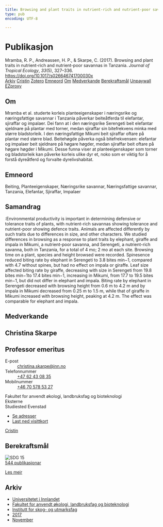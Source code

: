 ```yaml
---
title: Browsing and plant traits in nutrient-rich and nutrient-poor savannas in Tanzania
type: pub
encoding: UTF-8

---
```

<h1>Publikasjon</h1>
<article id="csl-bib-container-3BFVY5EN" class="csl-bib-container">
  <div class="csl-bib-body"> <div class="csl-entry">Mramba, R. P., Andreassen, H. P., &#38; Skarpe, C. (2017). Browsing and plant traits in nutrient-rich and nutrient-poor savannas in Tanzania. <i>Journal of Tropical Ecology</i>, <i>33</i>(5), 327–336. <a href="https://doi.org/10.1017/s026646741700030x">https://doi.org/10.1017/s026646741700030x</a></div> </div>
  <div class="csl-bib-buttons">
    <a href="#taxonomy-article-3BFVY5EN" alt="archive" class="csl-bib-button">Arkiv</a>
    <a href="https://app.cristin.no/results/show.jsf?id=1511783" alt="Cristin" class="csl-bib-button">Cristin</a>
    <a href="http://zotero.org/groups/5881554/items/3BFVY5EN" alt="Zotero" class="csl-bib-button">Zotero</a>
    <a href="#keywords-article-3BFVY5EN" alt="keywords" class="csl-bib-button">Emneord</a>
    <a href="#about-article-3BFVY5EN" alt="about_pub" class="csl-bib-button">Om</a>
    <a href="#contributors-article-3BFVY5EN" alt="contributors" class="csl-bib-button">Medverkande</a>
    <a href="#sdg-article-3BFVY5EN" alt="sdg" class="csl-bib-button">Berekraftsmål</a>
    <a href="https://doi.org/10.1017/s026646741700030x" alt="Unpaywall" class="csl-bib-button">Unpaywall</a>
    <a href="https://doi.org/10.1017/s026646741700030x" alt="EZproxy" class="csl-bib-button">EZproxy</a>
  </div>
  <div id="csl-bib-meta-container-3BFVY5EN"></div>
</article>
<div id="csl-bib-meta-3BFVY5EN" class="csl-bib-meta">
  <article id="about-article-3BFVY5EN" class="about_pub-article">
    <h1>Om</h1>
    Mramba et al. studerte korleis planteeigenskaper i næringsrike og næringsfattige savannar i Tanzania påverkar beiteåtferda til elefantar, sjiraffar og impalaer. Dei fann at i den næringsrike Serengeti beit elefantar sjeldnare på plantar med torner, medan sjiraffar sin bitefrekvens minka med større bladstorleik. I den næringsfattige Mikumi beit sjiraffar oftare på plantar med større blad. Beitehøgde påverka også bitefrekvensen: elefantar og impalaer beit sjeldnare på høgare høgder, medan sjiraffar beit oftare på høgare høgder i Mikumi. Desse funna viser at planteeigenskaper som torner og bladstorleik kan påverke korleis ulike dyr et, noko som er viktig for å forstå dyreåtferd og forvalte dyrelivshabitat.
  </article>
  <article id="keywords-article-3BFVY5EN" class="keywords-article">
    <h1>Emneord</h1>
    Beiting, Planteeigenskaper, Næringsrike savannar, Næringsfattige savannar, Tanzania, Elefantar, Sjiraffar, Impalaer
  </article>
  <article id="abstract-article-3BFVY5EN" class="abstract-article">
    <h1>Samandrag</h1>
    :Environmental productivity is important in determining defensive or tolerance traits of plants, with nutrient-rich savannas showing tolerance and nutrient-poor showing defence traits. Animals are affected differently by such traits due to differences in size, and other characters. We studied differences in browsing as a response to plant traits by elephant, giraffe and impala in Mikumi, a nutrient-poor savanna, and Serengeti, a nutrient-rich savanna, both in Tanzania, for a total of 4 mo; 2 mo at each site. Browsing time on a plant, species and height browsed were recorded. Spinesence reduced biting rate by elephant in Serengeti to 3.8 bites min−1, compared with 4.7 without spines, but had no effect on impala or giraffe. Leaf size affected biting rate by giraffe, decreasing with size in Serengeti from 19.8 bites min−1to 17.4 bites min−1, increasing in Mikumi, from 17.7 to 19.5 bites min−1, but did not differ in elephant and impala. Biting rate by elephant in Serengeti decreased with browsing height from 0.6 m to 4.2 m and by impala in Mikumi decreased from 0.25 m to 1.5 m, while that of giraffe in Mikumi increased with browsing height, peaking at 4.2 m. The effect was comparable for elephant and impala.
  </article>
  <article id="contributors-article-3BFVY5EN" class="contributors-article">
    <h1>Medverkande</h1>
    <div class="personas"> <div class="vrtx-hinn-person-card"> <div class="photo"> <i class="lar la-user-circle missing-person"></i> </div> <div class="info"> <hgroup><h1>Christina Skarpe</h1> <h2>Professor emeritus</h2> </hgroup><dl> <dt>E-post</dt> <dd> <a href="mailto:christina.skarpe@inn.no">christina.skarpe@inn.no</a> </dd> <dt>Telefonnummer</dt> <dd><a href="tel:+4762430835"> +47 62 43 08 35 </a></dd> <dt>Mobilnummer</dt> <dd><a href="tel:+46705785327"> +46 70 578 53 27 </a></dd> </dl> <p> Fakultet for anvendt økologi, landbruksfag og bioteknologi<br> Eksterne<br> Studiested Evenstad </p> <ul class="vrtx-hinn-links"> <li><a href="https://www.inn.no/finn-en-ansatt/christina-skarpe.html#vrtx-hinn-addresses">Se adresser</a></li> <li><a href="https://www.inn.no/finn-en-ansatt/christina-skarpe.html?vrtx=vcf">Last ned visittkort</a></li> </ul> </div> </div> <a href="https://app.cristin.no/persons/show.jsf?id=328270" alt="Cristin URL" class="personas-cristin">Cristin</a> </div>
  </article>
  <article id="sdg-article-3BFVY5EN" class="sdg-article">
    <h1>Berekraftsmål</h1>
    <div class="sdg-container"><div id="sdg15" class="sdg">
        <img src="{{< params subfolder >}}images/sdg/sdg15_nn.png" class="image" alt="SDG 15">
        <div class="sdg-overlay">
          <a href="{{< params subfolder >}}nn/archive/?sdg=15#archive" class="sdg-publication-count"><span>544</span> publikasjonar</a>
          <p><a href="https://fn.no/om-fn/fns-baerekraftsmaal/livet-paa-land?lang=nno-NO" class="sdg-read-more">Les meir</a></p>
        </div>
      </div></div>
  </article>
  <article id="taxonomy-article-3BFVY5EN" class="taxonomy-article">
    <h1>Arkiv</h1>
    <ul>
      <li><a href="{{< params subfolder >}}nn/archive/?key=3DCRN523">Universitetet i Innlandet</a></li>
      <li><a href="{{< params subfolder >}}nn/archive/?key=T77LXH6D">Fakultet for anvendt økologi, landbruksfag og bioteknologi</a></li>
      <li><a href="{{< params subfolder >}}nn/archive/?key=7TRARPE3">Institutt for skog- og utmarksfag</a></li>
      <li><a href="{{< params subfolder >}}nn/archive/?key=QVBAYKNY">2017</a></li>
      <li><a href="{{< params subfolder >}}nn/archive/?key=W6KRBXH3">November</a></li>
    </ul>
  </article>
</div>
